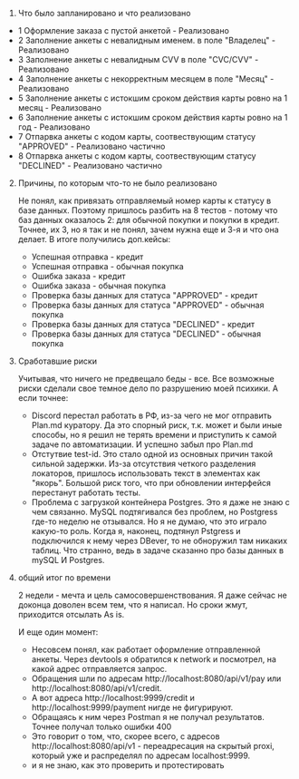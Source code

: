 1. Что было запланировано и что реализовано
   
  - 1 Оформление заказа с пустой анкетой - Реализовано
  - 2 Заполнение анкеты с невалидным именем. в поле "Владелец"  - Реализовано
  - 3 Заполнение анкеты с невалидным CVV в поле "CVC/CVV" - Реализовано
  - 4 Заполнение анкеты с некорректным месяцем в поле "Месяц" - Реализовано
  - 5 Заполнение анкеты с истокшим сроком действия карты ровно на 1 месяц - Реализовано
  - 6 Заполнение анкеты с истокшим сроком действия карты ровно на 1 год - Реализовано
  - 7 Отпарвка анкеты с кодом карты, соотвествующим статусу "APPROVED" - Реализовано частично
  - 8 Отпарвка анкеты с кодом карты, соотвествующим статусу "DECLINED" - Реализовано частично

2. Причины, по которым что-то не было реализовано
   
   Не понял, как привязать отправляемый номер карты к статусу в базе данных. Поэтому пришлось разбить на 8 тестов - потому что баз данных оказалось 2: для обычной покупки и покупки в кредит.
   Точнее, их 3, но я так и не понял, зачем нужна еще и 3-я и что она делает.
   В итоге получились доп.кейсы:
    - Успешная отправка - кредит
    - Успешная отправка - обычная покупка
    - Ошибка заказа - кредит
    - Ошибка заказа - обычная покупка
    - Проверка базы данных для статуса "APPROVED" - кредит
    - Проверка базы данных для статуса "APPROVED" - обычная покупка
    - Проверка базы данных для статуса "DECLINED" - кредит
    - Проверка базы данных для статуса "DECLINED" - обычная покупка

  3. Сработавшие риски

     Учитывая, что ничего не предвещало беды - все. Все возможные риски сделали свое темное дело по разрушению моей психики.
     А если точнее:

     - Discord перестал работать в РФ, из-за чего не мог отправить Plan.md куратору. Да это спорный риск, т.к. может и были иные способы, но я решил не терять времени и приступить к самой задаче по автоматизации. И успешно забыл про Plan.md
     - Отстутвие test-id. Это стало одной из основных причин такой сильной задержки. Из-за отсутствия четкого разделения локаторов, пришлось использовать текст в элементах как "якорь". Большой риск того, что при обновлении интерфейся перестанут работать тесты.
     - Проблема с загрузкой контейнера Postgres. Это я даже не знаю с чем связанно. MySQL подтягивался без проблем, но Postgress где-то неделю не отзывался. Но я не думаю, что это играло какую-то роль. Когда я, наконец, подтянул Pstgress и подключился к нему через DBever, то не обноружил там никаких таблиц. Что странно, ведь в задаче сказанно про базы данных в mySQL И Postgres.
       
  5. общий итог по времени

     2 недели - мечта и цель самосовершенствования.
     Я даже сейчас не доконца доволен всем тем, что я написал. Но сроки жмут, приходится отсылать As is.

     И еще один момент:
     - Несовсем понял, как работает оформление отправленной анкеты. Через devtools я обратился к network и посмотрел, на какой адрес отправляется запрос.
     - Обращения шли по адресам http://localhost:8080/api/v1/pay или http://localhost:8080/api/v1/credit.
     - А вот адреса http://localhost:9999/credit и http://localhost:9999/payment нигде не фигурируют.
     - Обращаясь к ним через Postman я не получал результатов. Точнее получал только ошибки 400
     - Это говорит о том, что, скорее всего, с адресов http://localhost:8080/api/v1 - переадресация на скрытый proxi, который уже и распределял по адресам localhost:9999.
     - и я не знаю, как это проверить и протестировать

